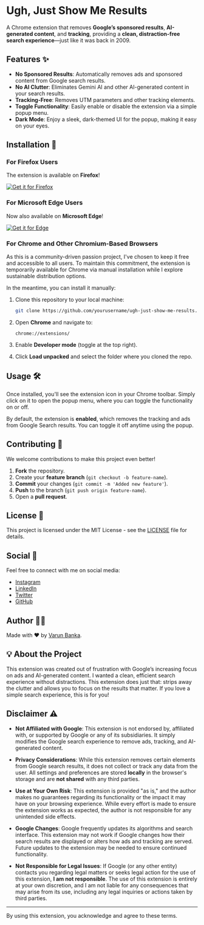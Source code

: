 # Ugh, Just Show Me Results

A Chrome extension that removes **Google’s sponsored results**, **AI-generated content**, and **tracking**, providing a **clean, distraction-free search experience**—just like it was back in 2009.


## Features ✨

- **No Sponsored Results**: Automatically removes ads and sponsored content from Google search results.
- **No AI Clutter**: Eliminates Gemini AI and other AI-generated content in your search results.
- **Tracking-Free**: Removes UTM parameters and other tracking elements.
- **Toggle Functionality**: Easily enable or disable the extension via a simple popup menu.
- **Dark Mode**: Enjoy a sleek, dark-themed UI for the popup, making it easy on your eyes.


## Installation 🚀

### For Firefox Users
The extension is available on **Firefox**!

[![Get it for Firefox](https://img.shields.io/badge/Get%20it%20for-Firefox-FF7139?style=for-the-badge&logo=firefox&logoColor=white)](https://addons.mozilla.org/addon/ugh-just-show-me-results/)

### For Microsoft Edge Users
Now also available on **Microsoft Edge**!

[![Get it for Edge](https://img.shields.io/badge/Get%20it%20for-Edge-0078D7?style=for-the-badge&logo=microsoft-edge&logoColor=white)](https://microsoftedge.microsoft.com/addons/detail/elnapdbcjmpmllljeodhomfnjdglikff)

### For Chrome and Other Chromium-Based Browsers
As this is a community-driven passion project, I've chosen to keep it free and accessible to all users. To maintain this commitment, the extension is temporarily available for Chrome via manual installation while I explore sustainable distribution options.

In the meantime, you can install it manually:

1. Clone this repository to your local machine:
   ```bash
   git clone https://github.com/yourusername/ugh-just-show-me-results.git
   ```

2. Open **Chrome** and navigate to:
   ```
   chrome://extensions/
   ```

3. Enable **Developer mode** (toggle at the top right).

4. Click **Load unpacked** and select the folder where you cloned the repo.


## Usage 🛠️

Once installed, you'll see the extension icon in your Chrome toolbar. Simply click on it to open the popup menu, where you can toggle the functionality on or off.

By default, the extension is **enabled**, which removes the tracking and ads from Google Search results. You can toggle it off anytime using the popup.


## Contributing 🤝

We welcome contributions to make this project even better!

1. **Fork** the repository.
2. Create your **feature branch** (`git checkout -b feature-name`).
3. **Commit** your changes (`git commit -m 'Added new feature'`).
4. **Push** to the branch (`git push origin feature-name`).
5. Open a **pull request**.


## License 📄

This project is licensed under the MIT License - see the [LICENSE](LICENSE) file for details.


## Social 📱

Feel free to connect with me on social media:

- [Instagram](https://www.instagram.com/varunbanka18)
- [LinkedIn](https://www.linkedin.com/in/varun-banka18)
- [Twitter](https://twitter.com/VarunBanka18)
- [GitHub](https://github.com/VarunBanka)


## Author 👨‍💻

Made with ❤️ by [Varun Banka](https://varunbanka.github.io/).


## 💡 About the Project

This extension was created out of frustration with Google’s increasing focus on ads and AI-generated content. I wanted a clean, efficient search experience without distractions. This extension does just that: strips away the clutter and allows you to focus on the results that matter. If you love a simple search experience, this is for you!


## Disclaimer ⚠️

- **Not Affiliated with Google**: This extension is not endorsed by, affiliated with, or supported by Google or any of its subsidiaries. It simply modifies the Google search experience to remove ads, tracking, and AI-generated content.
  
- **Privacy Considerations**: While this extension removes certain elements from Google search results, it does not collect or track any data from the user. All settings and preferences are stored **locally** in the browser's storage and are **not shared** with any third parties.

- **Use at Your Own Risk**: This extension is provided "as is," and the author makes no guarantees regarding its functionality or the impact it may have on your browsing experience. While every effort is made to ensure the extension works as expected, the author is not responsible for any unintended side effects.

- **Google Changes**: Google frequently updates its algorithms and search interface. This extension may not work if Google changes how their search results are displayed or alters how ads and tracking are served. Future updates to the extension may be needed to ensure continued functionality.

- **Not Responsible for Legal Issues**: If Google (or any other entity) contacts you regarding legal matters or seeks legal action for the use of this extension, **I am not responsible**. The use of this extension is entirely at your own discretion, and I am not liable for any consequences that may arise from its use, including any legal inquiries or actions taken by third parties.

---

By using this extension, you acknowledge and agree to these terms.

